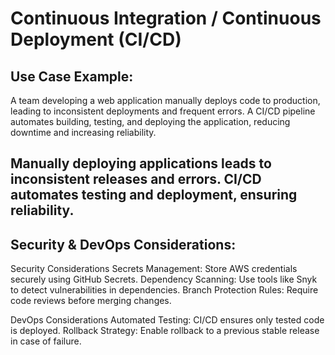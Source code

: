 # Continuous Integration / Continuous Deployment (CI/CD)

## Use Case Example:

A team developing a web application manually deploys code to production, leading to inconsistent deployments and frequent errors. A CI/CD pipeline automates building, testing, and deploying the application, reducing downtime and increasing reliability.

## Manually deploying applications leads to inconsistent releases and errors. CI/CD automates testing and deployment, ensuring reliability.

## Security & DevOps Considerations:

Security Considerations
Secrets Management: Store AWS credentials securely using GitHub Secrets.
Dependency Scanning: Use tools like Snyk to detect vulnerabilities in dependencies.
Branch Protection Rules: Require code reviews before merging changes.

DevOps Considerations
Automated Testing: CI/CD ensures only tested code is deployed.
Rollback Strategy: Enable rollback to a previous stable release in case of failure.
